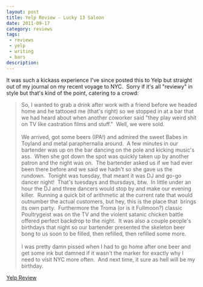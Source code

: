```yaml
---
layout: post
title: Yelp Review - Lucky 13 Saloon
date: 2011-09-17
category: reviews
tags:
 - reviews
 - yelp
 - writing
 - bars
description:
---
```


<p>It was such a kickass experience I've since posted this to Yelp but straight out of my journal on my recent voyage to NYC. &nbsp;Sorry if it's all "reviewy" in style but that's kind of the point, catering to a crowd:</p>
<blockquote>
<p>So, I wanted to grab a drink after work with a friend before we headed home and he tattooed me (that's right) so we stopped in at a bar that we had heard about when another coworker said "they play weird shit on TV like castration films and stuff." &nbsp;Well, we were sold.<br /><br />We arrived, got some beers (IPA!) and admired the sweet Babes in Toyland and metal paraphernalia around. &nbsp;A few minutes in our bartender was up on the bar dancing on the pole and kicking music's ass. &nbsp;When she got down the spot was quickly taken up by another patron and the night was on. &nbsp;The bartender asked us if we had ever been there before and we said we hadn't so she gave us the rundown. &nbsp;Tonight was tuesday, that meant it was DJ and go-go dancer night! &nbsp;That's tuesdays and thursdays, btw. &nbsp;In little under an hour the DJ and three dancers would stop by and make our evening killer. &nbsp;Running a quick bit of arithmetic at the current rate that would outnumber the actual customers, but hey, this is the place that &nbsp;brings its own party. &nbsp;Furthermore the Troma (or is it Fullmoon?) classic Poultrygeist was on the TV and the violent satanic chicken battle offered perfect backdrop to the night. &nbsp;It was also a couple people's birthdays that night so our bartender presented the skeleton beer bong to us soon to be filled, then refilled, then refilled some more.<br /><br />I was pretty damn pissed when I had to go home after one beer and get some ink but damned if it wasn't the marker for exactly why I need to visit NYC more often. &nbsp;And next time, it sure as hell will be my birthday.</p>
</blockquote>
<p><a class="offsite-link-inline" href="http://www.yelp.com/biz/lucky-13-saloon-brooklyn#hrid:rSNPsXW0FOF-GOONDv5jdw" target="_blank">Yelp Review</a></p>
